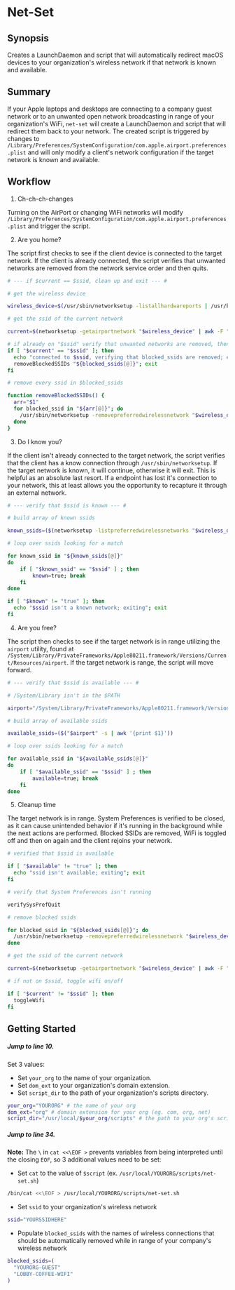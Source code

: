 # Net-Set

## Synopsis

Creates a LaunchDaemon and script that will automatically redirect macOS devices to
your organization's wireless network if that network is known and available.

## Summary

If your Apple laptops and desktops are connecting to a company guest network or to an unwanted open network broadcasting in range of your organization's WiFi, `net-set` will create a LaunchDaemon and script that will redirect them back to your network. The created script is triggered by changes to `/Library/Preferences/SystemConfiguration/com.apple.airport.preferences.plist` and will only modify a client's network configuration if the target network is known and available.

## Workflow

1. Ch-ch-ch-changes

Turning on the AirPort or changing WiFi networks will modify `/Library/Preferences/SystemConfiguration/com.apple.airport.preferences.plist` and trigger the script.

2. Are you home?

The script first checks to see if the client device is connected to the target
network. If the client is already connected, the script verifies that unwanted
networks are removed from the network service order and then quits.

```bash
# --- if $current == $ssid, clean up and exit --- #

# get the wireless device

wireless_device=$(/usr/sbin/networksetup -listallhardwareports | /usr/bin/egrep -A2 'Airport|Wi-Fi' | /usr/bin/awk '/Device/ { print $2 }')

# get the ssid of the current network

current=$(networksetup -getairportnetwork "$wireless_device" | awk -F ": " '{print $2}')

# if already on "$ssid" verify that unwanted networks are removed, then exit
if [ "$current" == "$ssid" ]; then
  echo "connected to $ssid, verifying that blocked_ssids are removed; exiting"
  removeBlockedSSIDs "${blocked_ssids[@]}"; exit
fi
```

```bash
# remove every ssid in $blocked_ssids

function removeBlockedSSIDs() {
  arr="$1"
  for blocked_ssid in "${arr[@]}"; do
    /usr/sbin/networksetup -removepreferredwirelessnetwork "$wireless_device" "$blocked_ssid"
  done 
}
```

3. Do I know you?

If the client isn't already connected to the target network, the script verifies that
the client has a know connection through `/usr/sbin/networksetup`. If the target
network is known, it will continue, otherwise it will exit. This is helpful as an
absolute last resort. If a endpoint has lost it's connection to your network, this at
least allows you the opportunity to recapture it through an external network.

```bash
# --- verify that $ssid is known --- #

# build array of known ssids

known_ssids=($(networksetup -listpreferredwirelessnetworks "$wireless_device"))

# loop over ssids looking for a match

for known_ssid in "${known_ssids[@]}"
do
    if [ "$known_ssid" == "$ssid" ] ; then
        known=true; break
    fi
done

if [ "$known" != "true" ]; then
  echo "$ssid isn't a known network; exiting"; exit
fi
```

4. Are you free?

The script then checks to see if the target network is in range utilizing the
`airport` utility, found at
`/System/Library/PrivateFrameworks/Apple80211.framework/Versions/Current/Resources/airport`. If the target network is range, the script will move forward.

```bash
# --- verify that $ssid is available --- #

# /System/Library isn't in the $PATH

airport="/System/Library/PrivateFrameworks/Apple80211.framework/Versions/Current/Resources/airport"

# build array of available ssids

available_ssids=($("$airport" -s | awk '{print $1}'))

# loop over ssids looking for a match

for available_ssid in "${available_ssids[@]}"
do
    if [ "$available_ssid" == "$ssid" ] ; then
        available=true; break
    fi
done
```

5. Cleanup time

The target network is in range. System Preferences is verified to be closed, as it
can cause unintended behavior if it's running in the background while the next
actions are performed. Blocked SSIDs are removed, WiFi is toggled off and then on
again and the client rejoins your network.


```bash
# verified that $ssid is available

if [ "$available" != "true" ]; then
  echo "ssid isn't available; exiting"; exit
fi

# verify that System Preferences isn't running

verifySysPrefQuit

# remove blocked ssids

for blocked_ssid in "${blocked_ssids[@]}"; do
  /usr/sbin/networksetup -removepreferredwirelessnetwork "$wireless_device" "$blocked_ssid"
done 

# get the ssid of the current network

current=$(networksetup -getairportnetwork "$wireless_device" | awk -F ": " '{print $2}')

# if not on $ssid, toggle wifi on/off

if [ "$current" != "$ssid" ]; then
  toggleWifi
fi

```

## Getting Started

##### Jump to line 10.

Set 3 values:

* Set `your_org` to the name of your organization.
* Set `dom_ext` to your organization's domain extension.
* Set `script_dir` to the path of your organization's scripts directory.

```bash
your_org="YOURORG" # the name of your org
dom_ext="org" # domain extension for your org (eg. com, org, net)
script_dir="/usr/local/$your_org/scripts" # the path to your org's scripts directory
```

##### Jump to line 34. 

**Note:** The `\` in `cat <<\EOF >` prevents variables from being interpreted until the closing `EOF`, so 3 additional values need to be set:

* Set `cat` to the value of `$script` (ex. `/usr/local/YOURORG/scripts/net-set.sh`)

```bash
/bin/cat <<\EOF > /usr/local/YOURORG/scripts/net-set.sh
```

* Set `ssid` to your organization's wireless network

```bash
ssid="YOURSSIDHERE"
```

* Populate `blocked_ssids` with the names of wireless connections that should be
  automatically removed while in range of your company's wireless network

```bash
blocked_ssids=(
  "YOURORG-GUEST"
  "LOBBY-COFFEE-WIFI"
)
```
